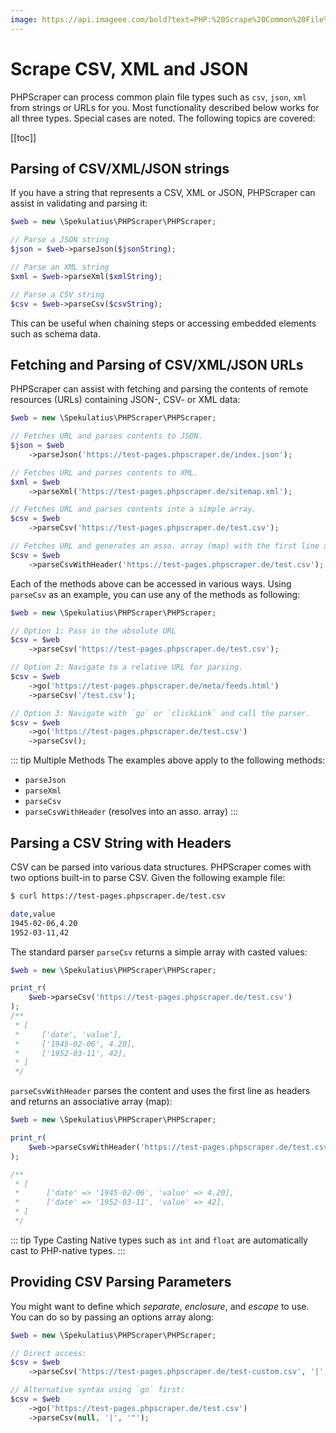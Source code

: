 ```yaml
---
image: https://api.imageee.com/bold?text=PHP:%20Scrape%20Common%20File%20Types&bg_image=https://images.unsplash.com/photo-1542762933-ab3502717ce7
---
```


# Scrape CSV, XML and JSON

PHPScraper can process common plain file types such as `csv`, `json`, `xml` from strings or URLs for you. Most functionality described below works for all three types. Special cases are noted. The following topics are covered:

[[toc]]


## Parsing of CSV/XML/JSON strings

If you have a string that represents a CSV, XML or JSON, PHPScraper can assist in validating and parsing it:

```php
$web = new \Spekulatius\PHPScraper\PHPScraper;

// Parse a JSON string
$json = $web->parseJson($jsonString);

// Parse an XML string
$xml = $web->parseXml($xmlString);

// Parse a CSV string
$csv = $web->parseCsv($csvString);
```

This can be useful when chaining steps or accessing embedded elements such as schema data.


## Fetching and Parsing of CSV/XML/JSON URLs

PHPScraper can assist with fetching and parsing the contents of remote resources (URLs) containing JSON-, CSV- or XML data:

```php
$web = new \Spekulatius\PHPScraper\PHPScraper;

// Fetches URL and parses contents to JSON.
$json = $web
    ->parseJson('https://test-pages.phpscraper.de/index.json');

// Fetches URL and parses contents to XML.
$xml = $web
    ->parseXml('https://test-pages.phpscraper.de/sitemap.xml');

// Fetches URL and parses contents into a simple array.
$csv = $web
    ->parseCsv('https://test-pages.phpscraper.de/test.csv');

// Fetches URL and generates an asso. array (map) with the first line as keys.
$csv = $web
    ->parseCsvWithHeader('https://test-pages.phpscraper.de/test.csv');
```

Each of the methods above can be accessed in various ways. Using `parseCsv` as an example, you can use any of the methods as following:

```php
$web = new \Spekulatius\PHPScraper\PHPScraper;

// Option 1: Pass in the absolute URL
$csv = $web
    ->parseCsv('https://test-pages.phpscraper.de/test.csv');

// Option 2: Navigate to a relative URL for parsing.
$csv = $web
    ->go('https://test-pages.phpscraper.de/meta/feeds.html')
    ->parseCsv('/test.csv');

// Option 3: Navigate with `go` or `clickLink` and call the parser.
$csv = $web
    ->go('https://test-pages.phpscraper.de/test.csv')
    ->parseCsv();
```

::: tip Multiple Methods
The examples above apply to the following methods:

- `parseJson`
- `parseXml`
- `parseCsv`
- `parseCsvWithHeader` (resolves into an asso. array)
:::

## Parsing a CSV String with Headers

CSV can be parsed into various data structures. PHPScraper comes with two options built-in to parse CSV. Given the following example file:

```bash
$ curl https://test-pages.phpscraper.de/test.csv

date,value
1945-02-06,4.20
1952-03-11,42
```

The standard parser `parseCsv` returns a simple array with casted values:

```php
$web = new \Spekulatius\PHPScraper\PHPScraper;

print_r(
    $web->parseCsv('https://test-pages.phpscraper.de/test.csv')
);
/**
 * [
 *     ['date', 'value'],
 *     ['1945-02-06', 4.20],
 *     ['1952-03-11', 42],
 * ]
 */
```

`parseCsvWithHeader` parses the content and uses the first line as headers and returns an associative array (map):

```php
$web = new \Spekulatius\PHPScraper\PHPScraper;

print_r(
    $web->parseCsvWithHeader('https://test-pages.phpscraper.de/test.csv')
);

/**
 * [
 *      ['date' => '1945-02-06', 'value' => 4.20],
 *      ['date' => '1952-03-11', 'value' => 42],
 * ]
 */
```

::: tip Type Casting
Native types such as `int` and `float` are automatically cast to PHP-native types.
:::

## Providing CSV Parsing Parameters

You might want to define which *separate*, *enclosure*, and *escape* to use. You can do so by passing an options array along:

```php
$web = new \Spekulatius\PHPScraper\PHPScraper;

// Direct access:
$csv = $web
    ->parseCsv('https://test-pages.phpscraper.de/test-custom.csv', '|', '"');

// Alternative syntax using `go` first:
$csv = $web
    ->go('https://test-pages.phpscraper.de/test.csv')
    ->parseCsv(null, '|', '"');
```
